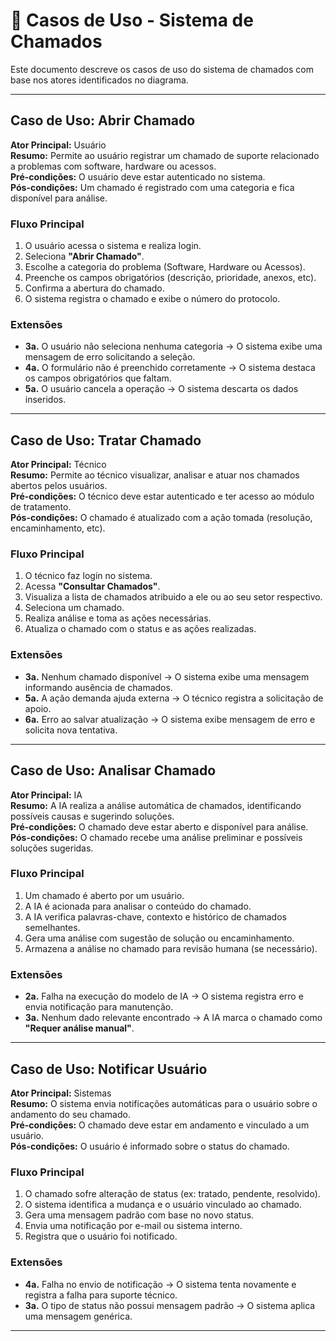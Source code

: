 # 📘 Casos de Uso - Sistema de Chamados

Este documento descreve os casos de uso do sistema de chamados com base nos atores identificados no diagrama.

---

## Caso de Uso: Abrir Chamado
**Ator Principal:** Usuário  
**Resumo:** Permite ao usuário registrar um chamado de suporte relacionado a problemas com software, hardware ou acessos.  
**Pré-condições:** O usuário deve estar autenticado no sistema.  
**Pós-condições:** Um chamado é registrado com uma categoria e fica disponível para análise.  

### Fluxo Principal
1. O usuário acessa o sistema e realiza login.
2. Seleciona **"Abrir Chamado"**.
3. Escolhe a categoria do problema (Software, Hardware ou Acessos).
4. Preenche os campos obrigatórios (descrição, prioridade, anexos, etc).
5. Confirma a abertura do chamado.
6. O sistema registra o chamado e exibe o número do protocolo.

### Extensões
- **3a.** O usuário não seleciona nenhuma categoria → O sistema exibe uma mensagem de erro solicitando a seleção.
- **4a.** O formulário não é preenchido corretamente → O sistema destaca os campos obrigatórios que faltam.
- **5a.** O usuário cancela a operação → O sistema descarta os dados inseridos.

---

## Caso de Uso: Tratar Chamado
**Ator Principal:** Técnico  
**Resumo:** Permite ao técnico visualizar, analisar e atuar nos chamados abertos pelos usuários.  
**Pré-condições:** O técnico deve estar autenticado e ter acesso ao módulo de tratamento.  
**Pós-condições:** O chamado é atualizado com a ação tomada (resolução, encaminhamento, etc).  

### Fluxo Principal
1. O técnico faz login no sistema.
2. Acessa **"Consultar Chamados"**.
3. Visualiza a lista de chamados atribuido a ele ou ao seu setor respectivo.
4. Seleciona um chamado.
5. Realiza análise e toma as ações necessárias.
6. Atualiza o chamado com o status e as ações realizadas.

### Extensões
- **3a.** Nenhum chamado disponível → O sistema exibe uma mensagem informando ausência de chamados.
- **5a.** A ação demanda ajuda externa → O técnico registra a solicitação de apoio.
- **6a.** Erro ao salvar atualização → O sistema exibe mensagem de erro e solicita nova tentativa.
  
---

## Caso de Uso: Analisar Chamado
**Ator Principal:** IA  
**Resumo:** A IA realiza a análise automática de chamados, identificando possíveis causas e sugerindo soluções.  
**Pré-condições:** O chamado deve estar aberto e disponível para análise.  
**Pós-condições:** O chamado recebe uma análise preliminar e possíveis soluções sugeridas.  

### Fluxo Principal
1. Um chamado é aberto por um usuário.
2. A IA é acionada para analisar o conteúdo do chamado.
3. A IA verifica palavras-chave, contexto e histórico de chamados semelhantes.
4. Gera uma análise com sugestão de solução ou encaminhamento.
5. Armazena a análise no chamado para revisão humana (se necessário).

### Extensões
- **2a.** Falha na execução do modelo de IA → O sistema registra erro e envia notificação para manutenção.
- **3a.** Nenhum dado relevante encontrado → A IA marca o chamado como **"Requer análise manual"**.

---

## Caso de Uso: Notificar Usuário
**Ator Principal:** Sistemas  
**Resumo:** O sistema envia notificações automáticas para o usuário sobre o andamento do seu chamado.  
**Pré-condições:** O chamado deve estar em andamento e vinculado a um usuário.  
**Pós-condições:** O usuário é informado sobre o status do chamado.  

### Fluxo Principal
1. O chamado sofre alteração de status (ex: tratado, pendente, resolvido).
2. O sistema identifica a mudança e o usuário vinculado ao chamado.
3. Gera uma mensagem padrão com base no novo status.
4. Envia uma notificação por e-mail ou sistema interno.
5. Registra que o usuário foi notificado.

### Extensões
- **4a.** Falha no envio de notificação → O sistema tenta novamente e registra a falha para suporte técnico.
- **3a.** O tipo de status não possui mensagem padrão → O sistema aplica uma mensagem genérica.

---
